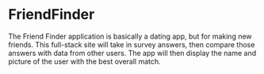# FriendFinder

The Friend Finder application is basically a dating app, but for making new friends. This full-stack site will take in survey answers, then compare those answers with data from other users. The app will then display the name and picture of the user with the best overall match.


